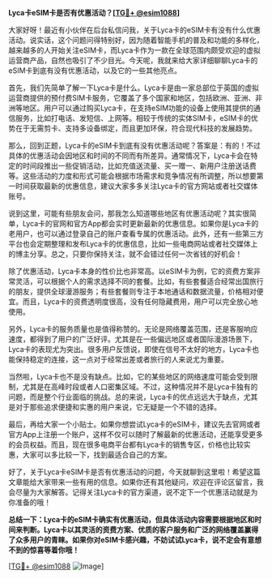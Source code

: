 **Lyca卡eSIM卡是否有优惠活动？[[TG💪+ @esim1088](https://t.me/s/esim1088)]**

大家好呀！最近有小伙伴在后台私信问我，关于Lyca卡的eSIM卡有没有什么优惠活动。说实话，这个问题问得特别好，因为随着智能手机的普及和功能的多样化，越来越多的人开始关注eSIM卡，而Lyca卡作为一款在全球范围内颇受欢迎的虚拟运营商产品，自然也吸引了不少目光。今天呢，我就来给大家详细聊聊Lyca卡的eSIM卡到底有没有优惠活动，以及它的一些其他亮点。

首先，我们先简单了解一下Lyca卡是什么。Lyca卡是由一家总部位于英国的虚拟运营商提供的预付费SIM卡服务，它覆盖了多个国家和地区，包括欧洲、亚洲、非洲等地区。用户可以通过购买Lyca卡，在支持eSIM功能的设备上使用其提供的通信服务，比如打电话、发短信、上网等。相较于传统的实体SIM卡，eSIM卡的优势在于无需剪卡、支持多设备绑定，而且更加环保，符合现代科技的发展趋势。

那么，回到正题，Lyca卡的eSIM卡到底有没有优惠活动呢？答案是：有的！不过具体的优惠活动会因地区和时间的不同而有所差异。通常情况下，Lyca卡会在特定的时间段推出一些促销活动，比如充值送流量、买一赠一、新用户注册送话费等。这些活动的力度和形式可能会根据市场需求和竞争情况有所调整，所以想要第一时间获取最新的优惠信息，建议大家多多关注Lyca卡的官方网站或者社交媒体账号。

说到这里，可能有些朋友会问，那我怎么知道哪些地区有优惠活动呢？其实很简单，Lyca卡的官网和官方App都会实时更新最新的优惠信息。如果你是Lyca卡的老用户，也可以通过登录自己的账户查看专属的优惠活动。此外，还有一些第三方平台也会定期整理和发布Lyca卡的优惠信息，比如一些电商网站或者社交媒体上的博主分享。总之，只要你保持关注，就不会错过任何一次省钱的好机会！

除了优惠活动，Lyca卡本身的性价比也非常高。以eSIM卡为例，它的资费方案非常灵活，可以根据个人的需求选择不同的套餐。比如，有些套餐适合经常出国旅行的朋友，提供全球漫游服务；有些套餐则专注于本地通话和数据流量，价格相对便宜。而且，Lyca卡的资费透明度很高，没有任何隐藏费用，用户可以完全放心地使用。

另外，Lyca卡的服务质量也是值得称赞的。无论是网络覆盖范围，还是客服响应速度，都得到了用户的广泛好评。尤其是在一些偏远地区或者国际漫游场景下，Lyca卡的表现尤为突出。很多用户反馈说，即使在信号不太好的地方，Lyca卡也能保持稳定的连接，这一点对于经常出差或者旅行的人来说尤为重要。

当然啦，Lyca卡也不是没有缺点。比如，它的某些地区的网络速度可能会受到限制，尤其是在高峰时段或者人口密集区域。不过，这种情况并不是Lyca卡独有的问题，而是整个行业面临的挑战。总的来说，Lyca卡的优点远远大于缺点，尤其是对于那些追求便捷和实惠的用户来说，它无疑是一个不错的选择。

最后，再给大家一个小贴士。如果你想尝试Lyca卡的eSIM卡，建议先去官网或者官方App上注册一个账户，这样不仅可以随时了解最新的优惠活动，还能享受更多的会员权益。而且，现在很多电商平台都有Lyca卡的销售专区，价格也比较实惠，大家可以多比较一下，找到最适合自己的方案。

好了，关于Lyca卡eSIM卡是否有优惠活动的问题，今天就聊到这里啦！希望这篇文章能给大家带来一些有用的信息。如果你还有其他疑问，欢迎在评论区留言，我会尽量为大家解答。记得关注Lyca卡的官方渠道，说不定下一个优惠活动就是为你准备的哦！

**总结一下：Lyca卡的eSIM卡确实有优惠活动，但具体活动内容需要根据地区和时间来判断。Lyca卡以其灵活的资费方案、优质的客户服务和广泛的网络覆盖赢得了众多用户的青睐。如果你对eSIM卡感兴趣，不妨试试Lyca卡，说不定会有意想不到的惊喜等着你哦！**

[[TG💪+ @esim1088](https://t.me/s/esim1088) ![Image](https://i.postimg.cc/4NQfJmqS/Snipaste-2025-05-13-00-14-12.png)]